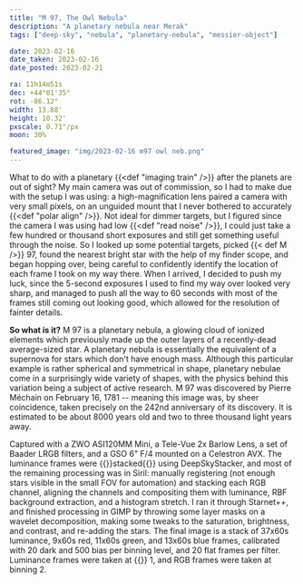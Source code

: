 ```yaml
---
title: "M 97, The Owl Nebula"
description: "A planetary nebula near Merak"
tags: ["deep-sky", "nebula", "planetary-nebula", "messier-object"]

date: 2023-02-16
date_taken: 2023-02-16
date_posted: 2023-02-21

ra: 11h14m51s
dec: +44°01'35"
rot: -86.12°
width: 13.88'
height: 10.32'
pxscale: 0.71"/px
moon: 30%

featured_image: "img/2023-02-16 m97 owl neb.png"
---
```


What to do with a planetary {{<def "imaging train" />}} after the planets are out of sight? My main camera was out of commission, so I had to make due with the setup I was using: a high-magnification lens paired a camera with very small pixels, on an unguided mount that I never bothered to accurately {{<def "polar align" />}}. Not ideal for dimmer targets, but I figured since the camera I was using had low {{<def "read noise" />}}, I could just take a few hundred or thousand short exposures and still get something useful through the noise. So I looked up some potential targets, picked {{< def M />}} 97, found the nearest bright star with the help of my finder scope, and began hopping over, being careful to confidently identify the location of each frame I took on my way there. When I arrived, I decided to push my luck, since the 5-second exposures I used to find my way over looked very sharp, and managed to push all the way to 60 seconds with most of the frames still coming out looking good, which allowed for the resolution of fainter details.

**So what is it?** M 97 is a planetary nebula, a glowing cloud of ionized elements which previously made up the outer layers of a recently-dead average-sized star. A planetary nebula is essentially the equivalent of a supernova for stars which don't have enough mass. Although this particular example is rather spherical and symmetrical in shape, planetary nebulae come in a surprisingly wide variety of shapes, with the physics behind this variation being a subject of active research. M 97 was discovered by Pierre Méchain on February 16, 1781 -- meaning this image was, by sheer coincidence, taken precisely on the 242nd anniversary of its discovery. It is estimated to be about 8000 years old and two to three thousand light years away.

Captured with a ZWO ASI120MM Mini, a Tele-Vue 2x Barlow Lens, a set of Baader LRGB filters, and a GSO 6" F/4 mounted on a Celestron AVX. The luminance frames were {{<def stack>}}stacked{{</def>}} using DeepSkyStacker, and most of the remaining processing was in Siril: manually registering (not enough stars visible in the small FOV for automation) and stacking each RGB channel, aligning the channels and compositing them with luminance, RBF background extraction, and a histogram stretch. I ran it through Starnet++, and finished processing in GIMP by throwing some layer masks on a wavelet decomposition, making some tweaks to the saturation, brightness, and contrast, and re-adding the stars. The final image is a stack of 37x60s luminance, 9x60s red, 11x60s green, and 13x60s blue frames, calibrated with 20 dark and 500 bias per binning level, and 20 flat frames per filter. Luminance frames were taken at {{<def binning />}} 1, and RGB frames were taken at binning 2.